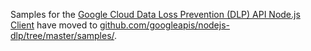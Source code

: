 Samples for the [Google Cloud Data Loss Prevention (DLP) API Node.js Client][client]
have moved to [github.com/googleapis/nodejs-dlp/tree/master/samples/][samples].

[client]: https://github.com/googleapis/nodejs-dlp
[samples]: https://github.com/googleapis/nodejs-dlp/tree/master/samples
